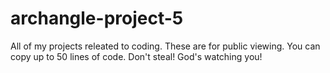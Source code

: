 archangle-project-5
===================

All of my projects releated to coding. These are for public viewing. You can copy up to 50 lines of code. Don't steal! God's watching you!